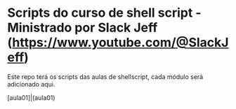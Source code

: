 # Scripts do curso de shell script - Ministrado por Slack Jeff (https://www.youtube.com/@SlackJeff)

Este repo terá os scripts das aulas de shellscript, cada módulo será adicionado aqui.


[aula01]|(aula01)

